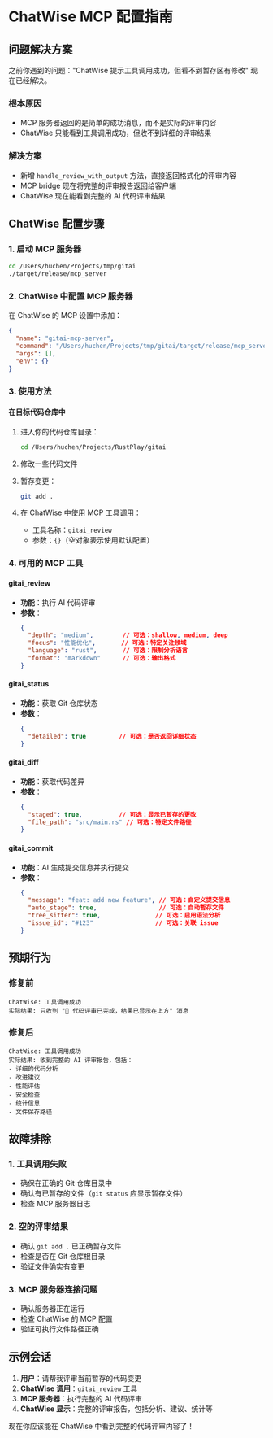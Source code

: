 # ChatWise MCP 配置指南

## 问题解决方案

之前你遇到的问题："ChatWise 提示工具调用成功，但看不到暂存区有修改" 现在已经解决。

### 根本原因
- MCP 服务器返回的是简单的成功消息，而不是实际的评审内容
- ChatWise 只能看到工具调用成功，但收不到详细的评审结果

### 解决方案
- 新增 `handle_review_with_output` 方法，直接返回格式化的评审内容
- MCP bridge 现在将完整的评审报告返回给客户端
- ChatWise 现在能看到完整的 AI 代码评审结果

## ChatWise 配置步骤

### 1. 启动 MCP 服务器
```bash
cd /Users/huchen/Projects/tmp/gitai
./target/release/mcp_server
```

### 2. ChatWise 中配置 MCP 服务器
在 ChatWise 的 MCP 设置中添加：
```json
{
  "name": "gitai-mcp-server",
  "command": "/Users/huchen/Projects/tmp/gitai/target/release/mcp_server",
  "args": [],
  "env": {}
}
```

### 3. 使用方法

#### 在目标代码仓库中
1. 进入你的代码仓库目录：
   ```bash
   cd /Users/huchen/Projects/RustPlay/gitai
   ```

2. 修改一些代码文件

3. 暂存变更：
   ```bash
   git add .
   ```

4. 在 ChatWise 中使用 MCP 工具调用：
   - 工具名称：`gitai_review`
   - 参数：`{}`（空对象表示使用默认配置）

### 4. 可用的 MCP 工具

#### gitai_review
- **功能**：执行 AI 代码评审
- **参数**：
  ```json
  {
    "depth": "medium",        // 可选：shallow, medium, deep
    "focus": "性能优化",       // 可选：特定关注领域
    "language": "rust",       // 可选：限制分析语言
    "format": "markdown"      // 可选：输出格式
  }
  ```

#### gitai_status
- **功能**：获取 Git 仓库状态
- **参数**：
  ```json
  {
    "detailed": true         // 可选：是否返回详细状态
  }
  ```

#### gitai_diff
- **功能**：获取代码差异
- **参数**：
  ```json
  {
    "staged": true,          // 可选：显示已暂存的更改
    "file_path": "src/main.rs" // 可选：特定文件路径
  }
  ```

#### gitai_commit
- **功能**：AI 生成提交信息并执行提交
- **参数**：
  ```json
  {
    "message": "feat: add new feature", // 可选：自定义提交信息
    "auto_stage": true,                 // 可选：自动暂存文件
    "tree_sitter": true,               // 可选：启用语法分析
    "issue_id": "#123"                 // 可选：关联 issue
  }
  ```

## 预期行为

### 修复前
```
ChatWise: 工具调用成功
实际结果: 只收到 "📝 代码评审已完成，结果已显示在上方" 消息
```

### 修复后
```
ChatWise: 工具调用成功
实际结果: 收到完整的 AI 评审报告，包括：
- 详细的代码分析
- 改进建议
- 性能评估
- 安全检查
- 统计信息
- 文件保存路径
```

## 故障排除

### 1. 工具调用失败
- 确保在正确的 Git 仓库目录中
- 确认有已暂存的文件（`git status` 应显示暂存文件）
- 检查 MCP 服务器日志

### 2. 空的评审结果
- 确认 `git add .` 已正确暂存文件
- 检查是否在 Git 仓库根目录
- 验证文件确实有变更

### 3. MCP 服务器连接问题
- 确认服务器正在运行
- 检查 ChatWise 的 MCP 配置
- 验证可执行文件路径正确

## 示例会话

1. **用户**：请帮我评审当前暂存的代码变更
2. **ChatWise 调用**：`gitai_review` 工具
3. **MCP 服务器**：执行完整的 AI 代码评审
4. **ChatWise 显示**：完整的评审报告，包括分析、建议、统计等

现在你应该能在 ChatWise 中看到完整的代码评审内容了！